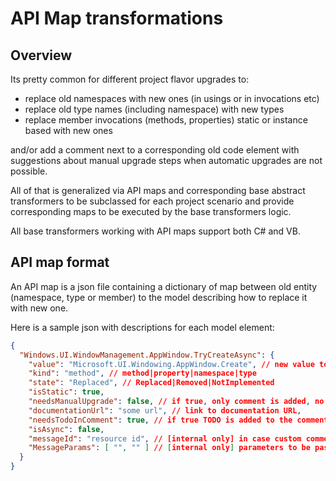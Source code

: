 # API Map transformations

## Overview

Its pretty common for different project flavor upgrades to:

- replace old namespaces with new ones (in usings or in invocations etc)
- replace old type names (including namespace) with new types
- replace member invocations (methods, properties) static or instance based with new ones

and/or add a comment next to a corresponding old code element with suggestions about manual upgrade steps when automatic upgrades are not possible.

All of that is generalized via API maps and corresponding base abstract transformers to be subclassed for each project scenario and provide corresponding maps to be executed by the base transformers logic.

All base transformers working with API maps support both C# and VB.

## API map format

An API map is a json file containing a dictionary of map between old entity (namespace, type or member) to the model describing how to replace it with new one.

Here is a sample json with descriptions for each model element:

```json
{
  "Windows.UI.WindowManagement.AppWindow.TryCreateAsync": {
    "value": "Microsoft.UI.Windowing.AppWindow.Create", // new value to replace old one with, if empty if state is not Replaced
    "kind": "method", // method|property|namespace|type
    "state": "Replaced", // Replaced|Removed|NotImplemented
    "isStatic": true,
    "needsManualUpgrade": false, // if true, only comment is added, no other code modifications happening
    "documentationUrl": "some url", // link to documentation URL,
    "needsTodoInComment": true, // if true TODO is added to the comment if comment is being added
    "isAsync": false,
    "messageId": "resource id", // [internal only] in case custom comment needs to be added, this resource id will be looked up in the ResourceManager,
    "MessageParams": [ "", "" ] // [internal only] parameters to be passed into string format for custom message
  }
}
```
